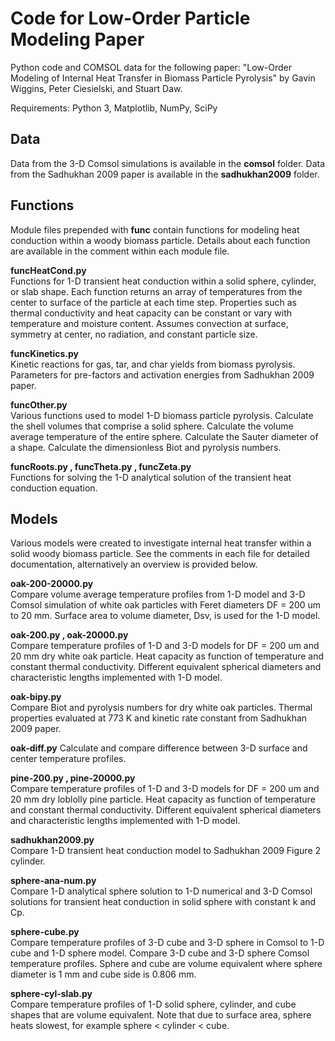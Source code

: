 # Code for Low-Order Particle Modeling Paper

Python code and COMSOL data for the following paper: "Low-Order Modeling of Internal Heat Transfer in Biomass Particle Pyrolysis" by Gavin Wiggins, Peter Ciesielski, and Stuart Daw.

Requirements: Python 3, Matplotlib, NumPy, SciPy

## Data

Data from the 3-D Comsol simulations is available in the **comsol** folder. Data from the Sadhukhan 2009 paper is available in the **sadhukhan2009** folder.

## Functions

Module files prepended with **func** contain functions for modeling heat conduction within a woody biomass particle. Details about each function are available in the comment within each module file.

**funcHeatCond.py**  
Functions for 1-D transient heat conduction within a solid sphere, cylinder, or slab shape. Each function returns an array of temperatures from the center to surface of the particle at each time step. Properties such as thermal conductivity and heat capacity can be constant or vary with temperature and moisture content. Assumes convection at surface, symmetry at center, no radiation, and constant particle size.

**funcKinetics.py**  
Kinetic reactions for gas, tar, and char yields from biomass pyrolysis. Parameters for pre-factors and activation energies from Sadhukhan 2009 paper.

**funcOther.py**  
Various functions used to model 1-D biomass particle pyrolysis. Calculate the shell volumes that comprise a solid sphere. Calculate the volume average temperature of the entire sphere. Calculate the Sauter diameter of a shape. Calculate the dimensionless Biot and pyrolysis numbers.

**funcRoots.py , funcTheta.py , funcZeta.py**  
Functions for solving the 1-D analytical solution of the transient heat conduction equation.

## Models

Various models were created to investigate internal heat transfer within a solid woody biomass particle. See the comments in each file for detailed documentation, alternatively an overview is provided below.

**oak-200-20000.py**  
Compare volume average temperature profiles from 1-D model and 3-D Comsol simulation of white oak particles with Feret diameters DF = 200 um to 20 mm. Surface area to volume diameter, Dsv, is used for the 1-D model.

**oak-200.py , oak-20000.py**  
Compare temperature profiles of 1-D and 3-D models for DF = 200 um and 20 mm dry white oak particle. Heat capacity as function of temperature and constant thermal conductivity. Different equivalent spherical diameters and characteristic lengths implemented with 1-D model.

**oak-bipy.py**  
Compare Biot and pyrolysis numbers for dry white oak particles. Thermal properties evaluated at 773 K and kinetic rate constant from Sadhukhan 2009 paper.

**oak-diff.py**
Calculate and compare difference between 3-D surface and center temperature profiles.

**pine-200.py , pine-20000.py**  
Compare temperature profiles of 1-D and 3-D models for DF = 200 um and 20 mm dry loblolly pine particle. Heat capacity as function of temperature and constant thermal conductivity. Different equivalent spherical diameters and characteristic lengths implemented with 1-D model.

**sadhukhan2009.py**  
Compare 1-D transient heat conduction model to Sadhukhan 2009 Figure 2 cylinder.

**sphere-ana-num.py**  
Compare 1-D analytical sphere solution to 1-D numerical and 3-D Comsol solutions for transient heat conduction in solid sphere with constant k and Cp.

**sphere-cube.py**  
Compare temperature profiles of 3-D cube and 3-D sphere in Comsol to 1-D cube and 1-D sphere model. Compare 3-D cube and 3-D sphere Comsol temperature profiles. Sphere and cube are volume equivalent where sphere diameter is 1 mm and cube side is 0.806 mm.

**sphere-cyl-slab.py**  
Compare temperature profiles of 1-D solid sphere, cylinder, and cube shapes that are volume equivalent. Note that due to surface area, sphere heats slowest, for example sphere < cylinder < cube.

